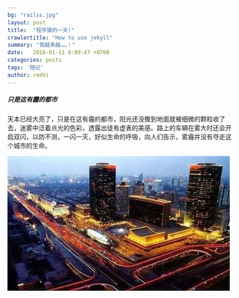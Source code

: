 ```yaml
---
bg: "railss.jpg"
layout: post
title:  "程序猿的一天!"
crawlertitle: "How to use jekyll"
summary: "我越来越……！"
date:   2016-01-11 8:09:47 +0700
categories: posts
tags: '随记'
author: redVi
---
```

##### 只是这有霾的都市

天本已经大亮了，只是在这有霾的都市，阳光还没撒到地面就被细微的颗粒收了去，迷雾中泛着点光的色彩，透露出徒有虚表的美感。路上的车辆在雾大时还会开启双闪，以防不测，一闪一灭，好似生命的呼吸，向人们告示，雾霾并没有夺走这个城市的生命。

![](/assets/images/beijin.jpg)


